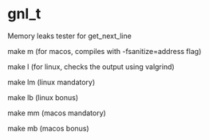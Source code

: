 # gnl_t
Memory leaks tester for get_next_line

make m (for macos, compiles with -fsanitize=address flag)

make l (for linux, checks the output using valgrind)

make lm (linux mandatory)

make lb (linux bonus)

make mm (macos mandatory)

make mb (macos bonus)
